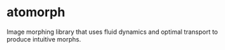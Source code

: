 # atomorph
Image morphing library that uses fluid dynamics and optimal transport to produce intuitive morphs.
